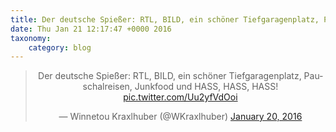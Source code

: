 ```yaml
---
title: Der deutsche Spießer: RTL, BILD, ein schöner Tiefgaragenplatz, Pauschalreisen, Junkfood und HASS, HASS, HASS! http://twitter.com/WKraxlhuber/status/689813919968411649/photo/1
date: Thu Jan 21 12:17:47 +0000 2016
taxonomy:
    category: blog
---
```

<blockquote class="twitter-tweet" align="center" width="350"><p lang="de" dir="ltr">Der deutsche Spießer: RTL, BILD, ein schöner Tiefgaragenplatz, Pauschalreisen, Junkfood und HASS, HASS, HASS! <a href="http://twitter.com/WKraxlhuber/status/689813919968411649/photo/1">pic.twitter.com/Uu2yfVdOoi</a></p>&mdash; Winnetou Kraxlhuber (@WKraxlhuber) <a href="https://twitter.com/WKraxlhuber/status/689813919968411649">January 20, 2016</a></blockquote>
